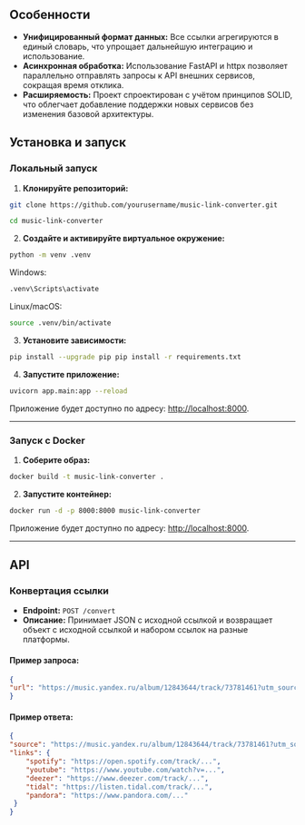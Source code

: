 ## Особенности
- **Унифицированный формат данных:** Все ссылки агрегируются в единый словарь, что упрощает дальнейшую интеграцию и использование.
- **Асинхронная обработка:** Использование FastAPI и httpx позволяет параллельно отправлять запросы к API внешних сервисов, сокращая время отклика.
- **Расширяемость:** Проект спроектирован с учётом принципов SOLID, что облегчает добавление поддержки новых сервисов без изменения базовой архитектуры.


## Установка и запуск

### Локальный запуск

1. **Клонируйте репозиторий:**
```bash
git clone https://github.com/yourusername/music-link-converter.git
```
```bash
cd music-link-converter
```

2. **Создайте и активируйте виртуальное окружение:**
```bash
python -m venv .venv
```
Windows: 
```bash
.venv\Scripts\activate
```
Linux/macOS:
```bash
source .venv/bin/activate
```

3. **Установите зависимости:**
```bash
pip install --upgrade pip pip install -r requirements.txt
```

4. **Запустите приложение:**
```bash
uvicorn app.main:app --reload
```

Приложение будет доступно по адресу: [http://localhost:8000](http://localhost:8000).

---
### Запуск с Docker

1. **Соберите образ:**
```bash
docker build -t music-link-converter .
```

2. **Запустите контейнер:**
```bash
docker run -d -p 8000:8000 music-link-converter
```

Приложение будет доступно по адресу: [http://localhost:8000](http://localhost:8000).

---
## API

### Конвертация ссылки

- **Endpoint:** `POST /convert`
- **Описание:** Принимает JSON с исходной ссылкой и возвращает объект с исходной ссылкой и набором ссылок на разные платформы.

#### Пример запроса:

```json
{   
"url": "https://music.yandex.ru/album/12843644/track/73781461?utm_source=desktop&utm_medium=copy_link" 
}
```
#### Пример ответа:

```json
{   
"source": "https://music.yandex.ru/album/12843644/track/73781461?utm_source=desktop&utm_medium=copy_link",
"links": {
	"spotify": "https://open.spotify.com/track/...",
	"youtube": "https://www.youtube.com/watch?v=...",
	"deezer": "https://www.deezer.com/track/...",
	"tidal": "https://listen.tidal.com/track/...",
	"pandora": "https://www.pandora.com/..."   
 } 
}
```
